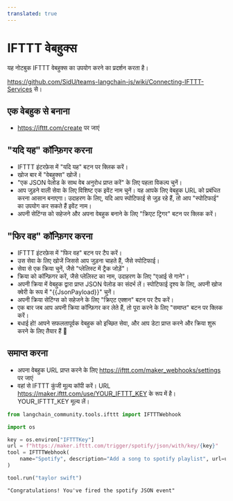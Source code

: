 ```yaml
---
translated: true
---
```


# IFTTT वेबहुक्स

यह नोटबुक IFTTT वेबहुक्स का उपयोग करने का प्रदर्शन करता है।

https://github.com/SidU/teams-langchain-js/wiki/Connecting-IFTTT-Services से।

## एक वेबहुक से बनाना

- https://ifttt.com/create पर जाएं

## "यदि यह" कॉन्फ़िगर करना

- IFTTT इंटरफ़ेस में "यदि यह" बटन पर क्लिक करें।
- खोज बार में "वेबहुक्स" खोजें।
- "एक JSON पेलोड के साथ वेब अनुरोध प्राप्त करें" के लिए पहला विकल्प चुनें।
- आप जुड़ने वाली सेवा के लिए विशिष्ट एक इवेंट नाम चुनें।
यह आपके लिए वेबहुक URL को प्रबंधित करना आसान बनाएगा।
उदाहरण के लिए, यदि आप स्पोटिफाई से जुड़ रहे हैं, तो आप "स्पोटिफाई" का उपयोग कर सकते हैं
इवेंट नाम।
- अपनी सेटिंग्स को सहेजने और अपना वेबहुक बनाने के लिए "क्रिएट ट्रिगर" बटन पर क्लिक करें।

## "फिर वह" कॉन्फ़िगर करना

- IFTTT इंटरफ़ेस में "फिर वह" बटन पर टैप करें।
- उस सेवा के लिए खोजें जिससे आप जुड़ना चाहते हैं, जैसे स्पोटिफाई।
- सेवा से एक क्रिया चुनें, जैसे "प्लेलिस्ट में ट्रैक जोड़ें"।
- क्रिया को कॉन्फ़िगर करें, जैसे प्लेलिस्ट का नाम, उदाहरण के लिए "एआई से गाने"।
- अपनी क्रिया में वेबहुक द्वारा प्राप्त JSON पेलोड का संदर्भ लें। स्पोटिफाई
दृश्य के लिए, अपनी खोज क्वेरी के रूप में "{{JsonPayload}}" चुनें।
- अपनी क्रिया सेटिंग्स को सहेजने के लिए "क्रिएट एक्शन" बटन पर टैप करें।
- एक बार जब आप अपनी क्रिया कॉन्फ़िगर कर लेते हैं, तो पूरा करने के लिए "समाप्त" बटन पर क्लिक करें।
- बधाई हो! आपने सफलतापूर्वक वेबहुक को इच्छित
सेवा, और आप डेटा प्राप्त करने और क्रिया शुरू करने के लिए तैयार हैं 🎉

## समाप्त करना

- अपना वेबहुक URL प्राप्त करने के लिए https://ifttt.com/maker_webhooks/settings पर जाएं
- वहां से IFTTT कुंजी मूल्य कॉपी करें। URL https://maker.ifttt.com/use/YOUR_IFTTT_KEY के रूप में है।
YOUR_IFTTT_KEY मूल्य लें।

```python
from langchain_community.tools.ifttt import IFTTTWebhook
```

```python
import os

key = os.environ["IFTTTKey"]
url = f"https://maker.ifttt.com/trigger/spotify/json/with/key/{key}"
tool = IFTTTWebhook(
    name="Spotify", description="Add a song to spotify playlist", url=url
)
```

```python
tool.run("taylor swift")
```

```output
"Congratulations! You've fired the spotify JSON event"
```
